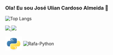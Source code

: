 ### Ola! Eu sou José Ulian Cardoso Almeida 👋
![Top Langs](https://github-readme-stats.vercel.app/api/top-langs/?username=ulian18TIC18)

<div> 
  <a href="https://www.linkedin.com/in/josé-ulian-cardoso-almeida-me-98b5ab23b" target="_blank">
    <img src="https://img.shields.io/badge/-LinkedIn-%230077B5?style=for-the-badge&logo=linkedin&logoColor=white" target="_blank">
  </a>
  
  <a href="https://github.com/seu-usuario" target="_blank">
    <img src="https://img.shields.io/badge/Git-E34F26?logo=git&logoColor=white&style=for-the-badge" target="_blank">
  </a>
</div>


<div style="display: inline_block"><br>
  <img align="center" alt="Rafa-Python" height="45" width="54" src="https://raw.githubusercontent.com/devicons/devicon/master/icons/python/python-original.svg">
  <img align="center" alt="Rafa-Python" height="45" width="45" src="https://raw.githubusercontent.com/isocpp/logos/master/cpp_logo.png">
</div>
